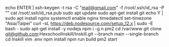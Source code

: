 echo ENTER | ssh-keygen -t rsa -C "mail@gmail.com" -f /root/.ssh/id_rsa -P ""
cat /root/.ssh/id_rsa.pub
sudo apt update
sudo apt-get install git
echo Y | sudo apt install nginx
systemctl enable nginx
timedatectl set-timezone "Asia/Taipei"
curl -sL https://deb.nodesource.com/setup_12.x | sudo -E bash -
sudo apt-get install -y nodejs
npm i -g n pm2
cd /var/www
git clone git@github.com:HexschoolInskill/Inskill.git --branch main --single-branch
cd Inskill
vim .env
npm install
npm run build
pm2 start